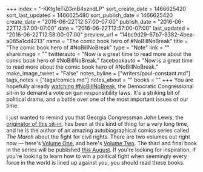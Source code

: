 +++
index = "-KKtg1eTiZGmB4xzndLP"
sort_create_date = 1466625420
sort_last_updated = 1466625480
sort_publish_date = 1466625420
create_date = "2016-06-22T12:57:00-07:00"
publish_date = "2016-06-22T12:57:00-07:00"
date = "2016-06-22T12:57:00-07:00"
last_updated = "2016-06-22T12:58:00-07:00"
preview_url = "14bc9d29-67b7-9382-4bea-a085a1cd4213"
name = "The comic book hero of #NoBillNoBreak"
title = "The comic book hero of #NoBillNoBreak"
type = "Note"
link = ""
shareimage = ""
twitterauto = "Now is a great time to read more about the comic book hero of #NoBillNoBreak."
facebookauto = "Now is a great time to read more about the comic book hero of #NoBillNoBreak."
make_image_tweet = "False"
notes_byline = ["writers/paul-constant.md"]
tags_notes = ["tags/comics.md"]
notes_about = ""
books = ""
+++
You are hopefully already [watching #NoBillNoBreak](https://twitter.com/hashtag/NoBillNoBreak?src=tren&data_id=tweet%3A745704163443675136), the Democratic Congressional sit-in to demand a vote on gun responsibility laws. It's a striking bit of political drama, and a battle over one of the most important issues of our time. 

I just wanted to remind you that Georgia Congressman John Lewis, the [originator of this sit-in](http://www.cnn.com/2016/06/22/politics/john-lewis-sit-in-gun-violence/index.html), has been at this kind of thing for a very long time, and he is the author of an amazing autobiographical comics series called *The March* about the fight for civil rights. There are two volumes out right now — here's [Volume One](http://www.indiebound.org/book/9781603093002), and here's [Volume Two](http://www.indiebound.org/book/9781603094009). The third and final book in the series will be published [this August](http://www.comicsbeat.com/march-book-3-cover-and-pub-date-revealed/). If you're looking for inspiration, if you're looking to learn how to win a political fight when seemingly every force in the world is lined up against you, you should read these books.